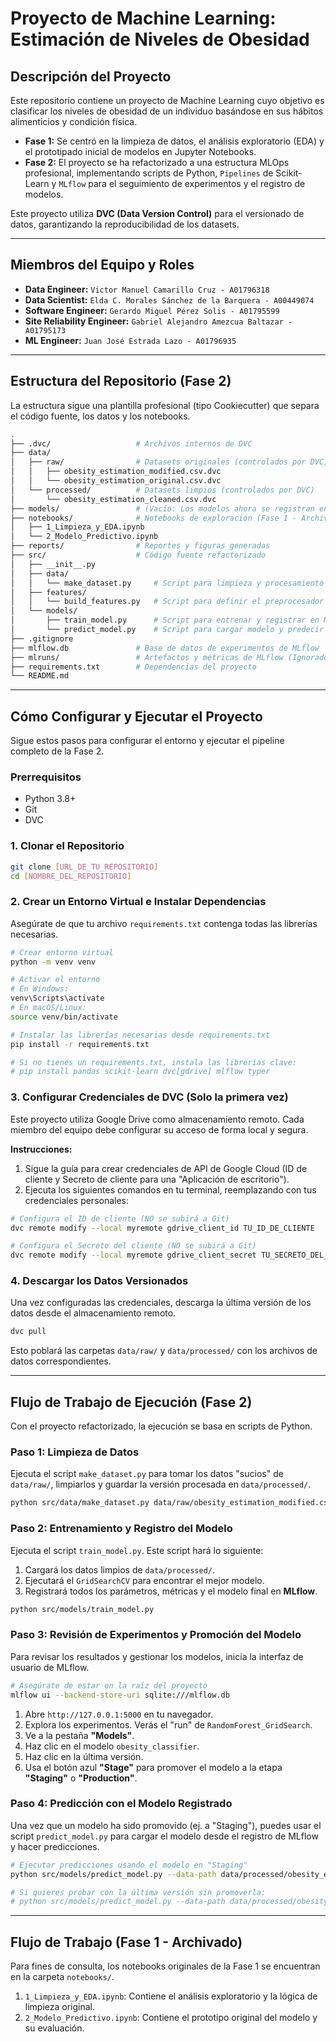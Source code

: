 # Proyecto de Machine Learning: Estimación de Niveles de Obesidad

## Descripción del Proyecto

Este repositorio contiene un proyecto de Machine Learning cuyo objetivo es clasificar los niveles de obesidad de un individuo basándose en sus hábitos alimenticios y condición física.

  * **Fase 1:** Se centró en la limpieza de datos, el análisis exploratorio (EDA) y el prototipado inicial de modelos en Jupyter Notebooks.
  * **Fase 2:** El proyecto se ha refactorizado a una estructura MLOps profesional, implementando scripts de Python, `Pipelines` de Scikit-Learn y `MLflow` para el seguimiento de experimentos y el registro de modelos.

Este proyecto utiliza **DVC (Data Version Control)** para el versionado de datos, garantizando la reproducibilidad de los datasets.

-----

## Miembros del Equipo y Roles

  - **Data Engineer:** ` Victor Manuel Camarillo Cruz - A01796318  `
  - **Data Scientist:** ` Elda C. Morales Sánchez de la Barquera - A00449074  `
  - **Software Engineer:** `Gerardo Miguel Pérez Solis - A01795599`
  - **Site Reliability Engineer:** ` Gabriel Alejandro Amezcua Baltazar - A01795173  `
  - **ML Engineer:** ` Juan José Estrada Lazo - A01796935  `

-----

## Estructura del Repositorio (Fase 2)

La estructura sigue una plantilla profesional (tipo Cookiecutter) que separa el código fuente, los datos y los notebooks.

```bash
.
├── .dvc/                   # Archivos internos de DVC
├── data/
│   ├── raw/                # Datasets originales (controlados por DVC)
│   │   ├── obesity_estimation_modified.csv.dvc
│   │   └── obesity_estimation_original.csv.dvc
│   └── processed/          # Datasets limpios (controlados por DVC)
│       └── obesity_estimation_cleaned.csv.dvc
├── models/                 # (Vacío: Los modelos ahora se registran en MLflow)
├── notebooks/              # Notebooks de exploración (Fase 1 - Archivados)
│   ├── 1_Limpieza_y_EDA.ipynb
│   └── 2_Modelo_Predictivo.ipynb
├── reports/                # Reportes y figuras generadas
├── src/                    # Código fuente refactorizado
│   ├── __init__.py
│   ├── data/
│   │   └── make_dataset.py     # Script para limpieza y procesamiento de datos
│   ├── features/
│   │   └── build_features.py   # Script para definir el preprocesador
│   └── models/
│       ├── train_model.py      # Script para entrenar y registrar en MLflow
│       └── predict_model.py    # Script para cargar modelo y predecir
├── .gitignore
├── mlflow.db               # Base de datos de experimentos de MLflow
├── mlruns/                 # Artefactos y métricas de MLflow (Ignorado por Git)
├── requirements.txt        # Dependencias del proyecto
└── README.md
```

-----

## Cómo Configurar y Ejecutar el Proyecto

Sigue estos pasos para configurar el entorno y ejecutar el pipeline completo de la Fase 2.

### Prerrequisitos

  - Python 3.8+
  - Git
  - DVC

### 1\. Clonar el Repositorio

```bash
git clone [URL_DE_TU_REPOSITORIO]
cd [NOMBRE_DEL_REPOSITORIO]
```

### 2\. Crear un Entorno Virtual e Instalar Dependencias

Asegúrate de que tu archivo `requirements.txt` contenga todas las librerías necesarias.

```bash
# Crear entorno virtual
python -m venv venv

# Activar el entorno
# En Windows:
venv\Scripts\activate
# En macOS/Linux:
source venv/bin/activate

# Instalar las librerías necesarias desde requirements.txt
pip install -r requirements.txt

# Si no tienes un requirements.txt, instala las librerías clave:
# pip install pandas scikit-learn dvc[gdrive] mlflow typer
```

### 3\. Configurar Credenciales de DVC (Solo la primera vez)

Este proyecto utiliza Google Drive como almacenamiento remoto. Cada miembro del equipo debe configurar su acceso de forma local y segura.

**Instrucciones:**

1.  Sigue la guía para crear credenciales de API de Google Cloud (ID de cliente y Secreto de cliente para una "Aplicación de escritorio").
2.  Ejecuta los siguientes comandos en tu terminal, reemplazando con tus credenciales personales:

<!-- end list -->

```bash
# Configura el ID de cliente (NO se subirá a Git)
dvc remote modify --local myremote gdrive_client_id TU_ID_DE_CLIENTE

# Configura el Secreto del cliente (NO se subirá a Git)
dvc remote modify --local myremote gdrive_client_secret TU_SECRETO_DEL_CLIENTE
```

### 4\. Descargar los Datos Versionados

Una vez configuradas las credenciales, descarga la última versión de los datos desde el almacenamiento remoto.

```bash
dvc pull
```

Esto poblará las carpetas `data/raw/` y `data/processed/` con los archivos de datos correspondientes.

-----

## Flujo de Trabajo de Ejecución (Fase 2)

Con el proyecto refactorizado, la ejecución se basa en scripts de Python.

### Paso 1: Limpieza de Datos

Ejecuta el script `make_dataset.py` para tomar los datos "sucios" de `data/raw/`, limpiarlos y guardar la versión procesada en `data/processed/`.

```bash
python src/data/make_dataset.py data/raw/obesity_estimation_modified.csv data/processed/obesity_estimation_cleaned.csv
```

### Paso 2: Entrenamiento y Registro del Modelo

Ejecuta el script `train_model.py`. Este script hará lo siguiente:

1.  Cargará los datos limpios de `data/processed/`.
2.  Ejecutará el `GridSearchCV` para encontrar el mejor modelo.
3.  Registrará todos los parámetros, métricas y el modelo final en **MLflow**.

<!-- end list -->

```bash
python src/models/train_model.py
```

### Paso 3: Revisión de Experimentos y Promoción del Modelo

Para revisar los resultados y gestionar los modelos, inicia la interfaz de usuario de MLflow.

```bash
# Asegúrate de estar en la raíz del proyecto
mlflow ui --backend-store-uri sqlite:///mlflow.db
```

1.  Abre `http://127.0.0.1:5000` en tu navegador.
2.  Explora los experimentos. Verás el "run" de `RandomForest_GridSearch`.
3.  Ve a la pestaña **"Models"**.
4.  Haz clic en el modelo `obesity_classifier`.
5.  Haz clic en la última versión.
6.  Usa el botón azul **"Stage"** para promover el modelo a la etapa **"Staging"** o **"Production"**.

### Paso 4: Predicción con el Modelo Registrado

Una vez que un modelo ha sido promovido (ej. a "Staging"), puedes usar el script `predict_model.py` para cargar el modelo desde el registro de MLflow y hacer predicciones.

```bash
# Ejecutar predicciones usando el modelo en "Staging"
python src/models/predict_model.py --data-path data/processed/obesity_estimation_cleaned.csv --model-stage "Staging"

# Si quieres probar con la última versión sin promoverla:
# python src/models/predict_model.py --data-path data/processed/obesity_estimation_cleaned.csv --model-stage "None"
```

-----

## Flujo de Trabajo (Fase 1 - Archivado)

Para fines de consulta, los notebooks originales de la Fase 1 se encuentran en la carpeta `notebooks/`.

1.  `1_Limpieza_y_EDA.ipynb`: Contiene el análisis exploratorio y la lógica de limpieza original.
2.  `2_Modelo_Predictivo.ipynb`: Contiene el prototipo original del modelo y su evaluación.